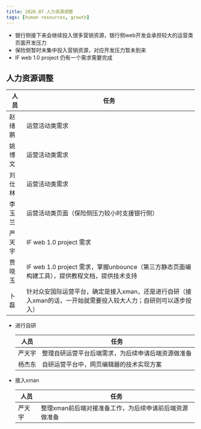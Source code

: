 ```yaml
---
title: 2020.07 人力资源调整
tags: [human resources, growth]
---
```


- 银行侧接下来会继续投入很多营销资源，银行侧web开发会承担较大的运营类页面开发压力
- 保险侧暂时未集中投入营销资源，对应开发压力暂未到来
- IF web 1.0 project 仍有一个需求需要完成

<escape><!-- more --></escape>

## 人力资源调整

| 人 员   | 任务 |
|---|---|
| 赵绪鹏 | 运营活动类需求 |
| 姚博文 | 运营活动类需求 |
| 刘仕林 | 运营活动类需求 |
| 李玉兰 | 运营活动类页面（保险侧压力较小时支援银行侧） |
| 严天宇 | IF web 1.0 project 需求 |
| 贾晓玉 | IF web 1.0 project 需求，掌握unbounce（第三方静态页面编构建工具），提供教程文档，提供技术支持 |
| 卜磊 | 针对众安国际运营平台，确定是接入xman，还是进行自研（接入xman的话，一开始就需要投入较大人力；自研则可以逐步投入） |

- 进行自研

    | 人员 | 任务 |
    |---|---|
    | 严天宇 | 整理自研运营平台后端需求，为后续申请后端资源做准备 |
    | 杨杰东 | 自研运营平台中，网页编辑器的技术实现方案 |

- 接入xman

    | 人员 | 任务 |
    |---|---|
    | 严天宇 | 整理xman前后端对接准备工作，为后续申请前后端资源做准备 |
